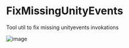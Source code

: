 # FixMissingUnityEvents
Tool util to fix missing unityevents invokations

![image](https://user-images.githubusercontent.com/18601652/98998831-6dc92c00-253f-11eb-94a2-2b3039eafeef.png)
